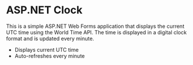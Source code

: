 # ASP.NET Clock

This is a simple ASP.NET Web Forms application that displays the current UTC time using the World Time API. 
The time is displayed in a digital clock format and is updated every minute.
- Displays current UTC time
- Auto-refreshes every minute
